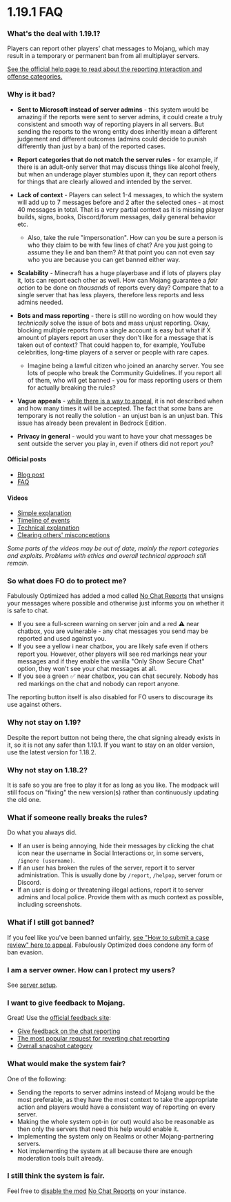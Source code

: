 # 1.19.1 FAQ

### What's the deal with 1.19.1?

Players can report other players' chat messages to Mojang, which may result in a temporary or permanent ban from all multiplayer servers.

[See the official help page to read about the reporting interaction and offense categories.](https://help.minecraft.net/hc/en-us/articles/7149823936781-Player-Reporting-in-Minecraft-Java-Edition)

### Why is it bad?

* **Sent to Microsoft instead of server admins** - this system would be amazing if the reports were sent to server admins, it could create a truly consistent and smooth way of reporting players in all servers. But sending the reports to the wrong entity does inheritly mean a different judgement and different outcomes (admins could decide to punish differently than just by a ban) of the reported cases.

* **Report categories that do not match the server rules** - for example, if there is an adult-only server that may discuss things like alcohol freely, but when an underage player stumbles upon it, they can report others for things that are clearly allowed and intended by the server.

* **Lack of context** - Players can select 1-4 messages, to which the system will add up to 7 messages before and 2 after the selected ones - at most 40 messages in total. That is a very partial context as it is missing player builds, signs, books, Discord/forum messages, daily general behavior etc.
   * Also, take the rule "impersonation". How can you be sure a person is who they claim to be with few lines of chat? Are you just going to assume they lie and ban them? At that point you can not even say who you are because you can get banned either way.

* **Scalability** - Minecraft has a huge playerbase and if lots of players play it, lots can report each other as well. How can Mojang guarantee a _fair action_ to be done on _thousands_ of reports every day? Compare that to a single server that has less players, therefore less reports and less admins needed.

* **Bots and mass reporting** - there is still no wording on how would they _technically_ solve the issue of bots and mass unjust reporting. Okay, blocking multiple reports from a single account is easy but what if X amount of players report an user they don't like for a message that is taken out of context? That could happen to, for example, YouTube celebrities, long-time players of a server or people with rare capes.
  * Imagine being a lawful citizen who joined an anarchy server. You see lots of people who break the Community Guidelines. If you report all of them, who will get banned - you for mass reporting users or them for actually breaking the rules?

* **Vague appeals** - [while there is a way to appeal](#what-if-i-still-got-banned), it is not described when and how many times it will be accepted. The fact that _some_ bans are temporary is not really the solution - an unjust ban is an unjust ban. This issue has already been prevalent in Bedrock Edition.

* **Privacy in general** - would you want to have your chat messages be sent outside the server you play in, even if others did not report _you_?

#### Official posts

- [Blog post](https://www.minecraft.net/en-us/article/addressing-player-chat-reporting-tool)
- [FAQ](https://help.minecraft.net/hc/en-us/articles/7317376541197)

#### Videos

- [Simple explanation](https://youtu.be/rdoFUhd0EkI)
- [Timeline of events](https://youtu.be/kEfyaAq90kg)
- [Technical explanation](https://youtu.be/hYAUEMlugyw?t=43)
- [Clearing others' misconceptions](https://youtu.be/bF_37BrWBSM?t=87)

_Some parts of the videos may be out of date, mainly the report categories and exploits. Problems with ethics and overall technical approach still remain._

### So what does FO do to protect me?

Fabulously Optimized has added a mod called [No Chat Reports](https://www.curseforge.com/minecraft/mc-mods/no-chat-reports) that unsigns your messages where possible and otherwise just informs you on whether it is safe to chat.

- If you see a full-screen warning on server join and a red ⚠️ near chatbox, you are vulnerable - any chat messages you send may be reported and used against you.
- If you see a yellow ℹ️ near chatbox, you are likely safe even if others report you. However, other players will see red markings near your messages and if they enable the vanilla "Only Show Secure Chat" option, they won't see your chat messages at all.
- If you see a green ✅ near chatbox, you can chat securely. Nobody has red markings on the chat and nobody can report anyone.

The reporting button itself is also disabled for FO users to discourage its use against others.

### Why not stay on 1.19?

Despite the report button not being there, the chat signing already exists in it, so it is not any safer than 1.19.1. If you want to stay on an older version, use the latest version for 1.18.2.

### Why not stay on 1.18.2?

It is safe so you are free to play it for as long as you like. The modpack will still focus on "fixing" the new version(s) rather than continuously updating the old one.

### What if someone really breaks the rules?

Do what you always did.

* If an user is being annoying, hide their messages by clicking the chat icon near the username in Social Interactions or, in some servers, `/ignore (username)`.
* If an user has broken the rules of the server, report it to server administration. This is usually done by `/report`, `/helpop`, server forum or Discord.
* If an user is doing or threatening illegal actions, report it to server admins and local police. Provide them with as much context as possible, including screenshots.

### What if I still got banned?

If you feel like you've been banned unfairly, [see "How to submit a case review" here to appeal](https://www.minecraft.net/en-us/community-standards#main-content). Fabulously Optimized does condone any form of ban evasion.

### I am a server owner. How can I protect my users?

See [server setup](server-setup.md).

### I want to give feedback to Mojang.

Great! Use the [official feedback site](https://feedback.minecraft.net/hc/en-us):
* [Give feedback on the chat reporting](https://feedback.minecraft.net/hc/en-us/community/posts/7320990094733-Player-Chat-Reporting-Feedback-)
* [The most popular request for reverting chat reporting](https://feedback.minecraft.net/hc/en-us/community/posts/6977558665997-Mojang-please-for-the-love-of-your-game-don-t-add-a-chat-report-feature-)
* [Overall snapshot category](https://feedback.minecraft.net/hc/en-us/community/topics/360001692331-Minecraft-Java-Edition-Snapshots?sort_by=votes)

### What would make the system fair?

One of the following:

- Sending the reports to server admins instead of Mojang would be the most preferable, as they have the most context to take the appropriate action and players would have a consistent way of reporting on every server.
- Making the whole system opt-in (or out) would also be reasonable as then only the servers that need this help would enable it.
- Implementing the system only on Realms or other Mojang-partnering servers.
- Not implementing the system at all because there are enough moderation tools built already.

### I still think the system is fair.

Feel free to [disable the mod](disabling-mods.md) [No Chat Reports](https://www.curseforge.com/minecraft/mc-mods/no-chat-reports) on your instance.
